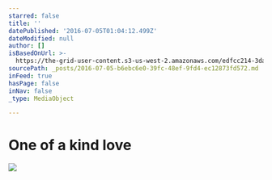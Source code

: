 ```yaml
---
starred: false
title: ''
datePublished: '2016-07-05T01:04:12.499Z'
dateModified: null
author: []
isBasedOnUrl: >-
  https://the-grid-user-content.s3-us-west-2.amazonaws.com/edfcc214-3da2-464e-a6d2-fb7a4199dc9b.jpg
sourcePath: _posts/2016-07-05-b6ebc6e0-39fc-48ef-9fd4-ec12873fd572.md
inFeed: true
hasPage: false
inNav: false
_type: MediaObject

---
```

# One of a kind love
![](https://the-grid-user-content.s3-us-west-2.amazonaws.com/edfcc214-3da2-464e-a6d2-fb7a4199dc9b.jpg)